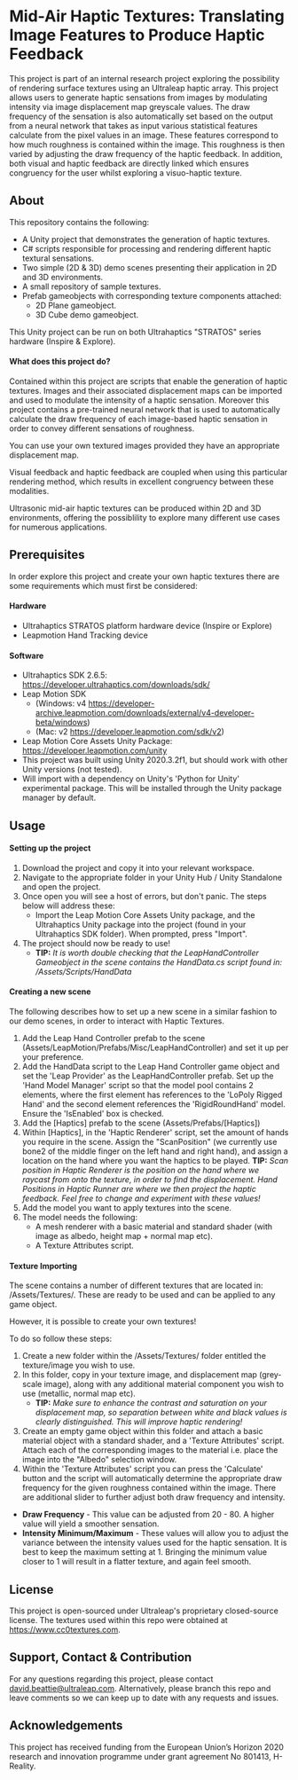 # Mid-Air Haptic Textures: Translating Image Features to Produce Haptic Feedback
This project is part of an internal research project exploring the possibility of rendering surface textures using an Ultraleap haptic array. This project allows users to generate haptic sensations from images by modulating intensity via image displacement map greyscale values. The draw frequency of the sensation is also automatically set based on the output from a neural network that takes as input various statistical features calculate from the pixel values in an image. These features correspond to how much roughness is contained within the image. This roughness is then varied by adjusting the draw frequency of the haptic feedback. In addition, both visual and haptic feedback are directly linked which ensures congruency for the user whilst exploring a visuo-haptic texture.

## About
This repository contains the following:

* A Unity project that demonstrates the generation of haptic textures.
* C# scripts responsible for processing and rendering different haptic textural sensations.
* Two simple (2D & 3D) demo scenes presenting their application in 2D and 3D environments.
* A small repository of sample textures.
* Prefab gameobjects with corresponding texture components attached: 
	- 2D Plane gameobject.
	- 3D Cube demo gameobject.

This Unity project can be run on both Ultrahaptics "STRATOS" series hardware (Inspire & Explore).

#### What does this project do?
Contained within this project are scripts that enable the generation of haptic textures. Images and their associated displacement maps can be imported and used to modulate the intensity of a haptic sensation. Moreover this project contains a pre-trained neural network that is used to automatically calculate the draw frequency of each image-based haptic sensation in order to convey different sensations of roughness.

You can use your own textured images provided they have an appropriate displacement map.

Visual feedback and haptic feedback are coupled when using this particular rendering method, which results in excellent congruency between these modalities.

Ultrasonic mid-air haptic textures can be produced within 2D and 3D environments, offering the possiblility to explore many different use cases for numerous applications. 

## Prerequisites
In order explore this project and create your own haptic textures there are some requirements which must first be considered:

#### Hardware

* Ultrahaptics STRATOS platform hardware device (Inspire or Explore)
* Leapmotion Hand Tracking device

#### Software
* Ultrahaptics SDK 2.6.5: https://developer.ultrahaptics.com/downloads/sdk/
* Leap Motion SDK
	- (Windows: v4 https://developer-archive.leapmotion.com/downloads/external/v4-developer-beta/windows)
 	- (Mac: v2 https://developer.leapmotion.com/sdk/v2)
* Leap Motion Core Assets Unity Package: https://developer.leapmotion.com/unity
* This project was built using Unity 2020.3.2f1, but should work with other Unity versions (not tested).
* Will import with a dependency on Unity's 'Python for Unity' experimental package. This will be installed through the Unity package manager by default. 

## Usage

#### Setting up the project
1. Download the project and copy it into your relevant workspace. 
2. Navigate to the appropriate folder in your Unity Hub / Unity Standalone and open the project.
3. Once open you will see a host of errors, but don't panic. The steps below will address these:
	- Import the Leap Motion Core Assets Unity package, and the Ultrahaptics Unity package into the project (found in your Ultrahaptics SDK folder). When prompted, press "Import".
4. The project should now be ready to use!
	- **TIP:** *It is worth double checking that the LeapHandController Gameobject in the scene contains the HandData.cs script found in: /Assets/Scripts/HandData*

#### Creating a new scene
The following describes how to set up a new scene in a similar fashion to our demo scenes, in order to interact with Haptic Textures.

1. Add the Leap Hand Controller prefab to the scene (Assets/LeapMotion/Prefabs/Misc/LeapHandController) and set it up per your preference.
2. Add the HandData script to the Leap Hand Controller game object and set the 'Leap Provider' as the LeapHandController prefab. Set up the 'Hand Model Manager' script so that the model pool contains 2 elements, where the first element has references to the 'LoPoly Rigged Hand' and the second element references the 'RigidRoundHand' model. Ensure the 'IsEnabled' box is checked.
3. Add the [Haptics] prefab to the scene (Assets/Prefabs/[Haptics])
4. Within [Haptics], in the 'Haptic Renderer' script, set the amount of hands you require in the scene. Assign the "ScanPosition" (we currently use bone2 of the middle finger on the left hand and right hand), and assign a location on the hand where you want the haptics to be played.
	**TIP:** *Scan position in Haptic Renderer is the position on the hand where we raycast from onto the texture, in order to find the displacement. Hand Positions in Haptic Runner are where we then project the haptic feedback. Feel free to change and experiment with these values!*
6. Add the model you want to apply textures into the scene. 
7. The model needs the following:
     - A mesh renderer with a basic material and standard shader (with image as albedo, height map + normal map etc).
     - A Texture Attributes script.

#### Texture Importing
The scene contains a number of different textures that are located in: /Assets/Textures/. These are ready to be used and can be applied to any game object. 

However, it is possible to create your own textures!

To do so follow these steps:

1. Create a new folder within the /Assets/Textures/ folder entitled the texture/image you wish to use.
2. In this folder, copy in your texture image, and displacement map (grey-scale image), along with any additional material component you wish to use (metallic, normal map etc).
	- **TIP:** *Make sure to enhance the contrast and saturation on your displacement map, so separation between white and black values is clearly distinguished. This will improve haptic rendering!*
4. Create an empty game object within this folder and attach a basic material object with a standard shader, and a 'Texture Attributes' script. Attach each of the corresponding images to the material i.e. place the image into the "Albedo" selection window.
5. Within the 'Texture Attributes' script you can press the 'Calculate' button and the script will automatically determine the appropriate draw frequency for the given roughness contained within the image. There are additional slider to further adjust both draw frequency and intensity.

* **Draw Frequency** - This value can be adjusted from 20 - 80. A higher value will yield a smoother sensation.
* **Intensity Minimum/Maximum** - These values will allow you to adjust the variance between the intensity values used for the haptic sensation. It is best to keep the maximum setting at 1. Bringing the minimum value closer to 1 will result in a flatter texture, and again feel smooth.

## License
This project is open-sourced under Ultraleap's proprietary closed-source license. The textures used within this repo were obtained at https://www.cc0textures.com.

## Support, Contact & Contribution
For any questions regarding this project, please contact david.beattie@ultraleap.com. Alternatively, please branch this repo and leave comments so we can keep up to date with any requests and issues.

## Acknowledgements
This project has received funding from the European Union’s Horizon 2020 research and innovation programme under grant agreement No 801413, H-Reality.